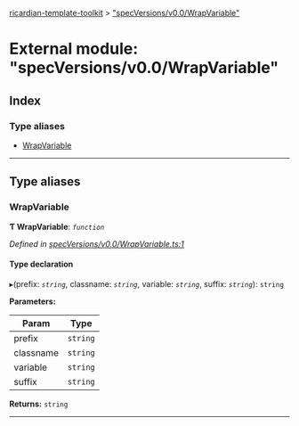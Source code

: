[ricardian-template-toolkit](../README.md) > ["specVersions/v0.0/WrapVariable"](../modules/_specversions_v0_0_wrapvariable_.md)

# External module: "specVersions/v0.0/WrapVariable"

## Index

### Type aliases

* [WrapVariable](_specversions_v0_0_wrapvariable_.md#wrapvariable)

---

## Type aliases

<a id="wrapvariable"></a>

###  WrapVariable

**Ƭ WrapVariable**: *`function`*

*Defined in [specVersions/v0.0/WrapVariable.ts:1](https://github.com/EOSIO/ricardian-template-toolkit/blob/3c49e9d/src/specVersions/v0.0/WrapVariable.ts#L1)*

#### Type declaration
▸(prefix: *`string`*, classname: *`string`*, variable: *`string`*, suffix: *`string`*): `string`

**Parameters:**

| Param | Type |
| ------ | ------ |
| prefix | `string` |
| classname | `string` |
| variable | `string` |
| suffix | `string` |

**Returns:** `string`

___

